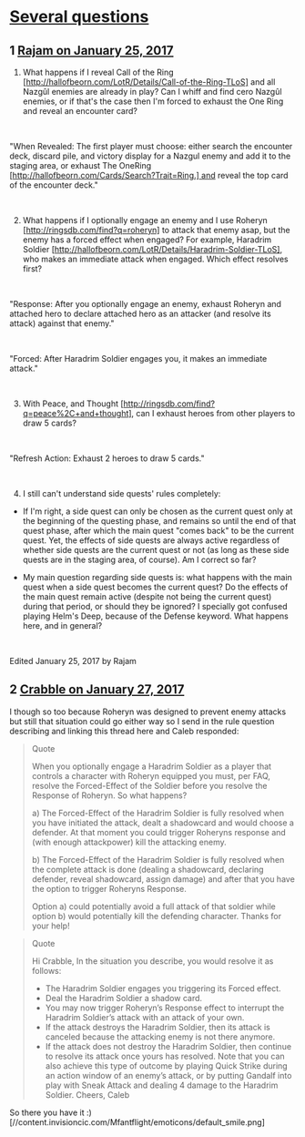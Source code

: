 # [Several questions](https://community.fantasyflightgames.com/topic/240876-several-questions/)

## 1 [Rajam on January 25, 2017](https://community.fantasyflightgames.com/topic/240876-several-questions/?do=findComment&comment=2608422)

1) What happens if I reveal Call of the Ring [http://hallofbeorn.com/LotR/Details/Call-of-the-Ring-TLoS] and all Nazgûl enemies are already in play? Can I whiff and find cero Nazgûl enemies, or if that's the case then I'm forced to exhaust the One Ring and reveal an encounter card?

 

"When Revealed: The first player must choose: either search the encounter deck, discard pile, and victory display for a Nazgul enemy and add it to the staging area, or exhaust The OneRing [http://hallofbeorn.com/Cards/Search?Trait=Ring.] and reveal the top card of the encounter deck." 

 

2) What happens if I optionally engage an enemy and I use Roheryn [http://ringsdb.com/find?q=roheryn] to attack that enemy asap, but the enemy has a forced effect when engaged? For example, Haradrim Soldier [http://hallofbeorn.com/LotR/Details/Haradrim-Soldier-TLoS], who makes an immediate attack when engaged. Which effect resolves first? 

 

"Response: After you optionally engage an enemy, exhaust Roheryn and attached hero to declare attached hero as an attacker (and resolve its attack) against that enemy."

 

"Forced: After Haradrim Soldier engages you, it makes an immediate attack."

 

3) With Peace, and Thought [http://ringsdb.com/find?q=peace%2C+and+thought], can I exhaust heroes from other players to draw 5 cards?

 

"Refresh Action: Exhaust 2 heroes to draw 5 cards."

 

4) I still can't understand side quests' rules completely:

- If I'm right, a side quest can only be chosen as the current quest only at the beginning of the questing phase, and remains so until the end of that quest phase, after which the main quest "comes back" to be the current quest. Yet, the effects of side quests are always active regardless of whether side quests are the current quest or not (as long as these side quests are in the staging area, of course). Am I correct so far?

- My main question regarding side quests is: what happens with the main quest when a side quest becomes the current quest? Do the effects of the main quest remain active (despite not being the current quest) during that period, or should they be ignored? I specially got confused playing Helm's Deep, because of the Defense keyword. What happens here, and in general?

 

Edited January 25, 2017 by Rajam

## 2 [Crabble on January 27, 2017](https://community.fantasyflightgames.com/topic/240876-several-questions/?do=findComment&comment=2611670)

I though so too because Roheryn was designed to prevent enemy attacks but still that situation could go either way so I send in the rule question describing and linking this thread here and Caleb responded:

> Quote
> 
> When you optionally engage a Haradrim Soldier as a player that controls a character with Roheryn equipped you must, per FAQ, resolve the Forced-Effect of the Soldier before you resolve the Response of Roheryn. So what happens?
> 
> a) The Forced-Effect of the Haradrim Soldier is fully resolved when you have initiated the attack, dealt a shadowcard and would choose a defender. At that moment you could trigger Roheryns response and (with enough attackpower) kill the attacking enemy.
> 
> b) The Forced-Effect of the Haradrim Soldier is fully resolved when the complete attack is done (dealing a shadowcard, declaring defender, reveal shadowcard, assign damage) and after that you have the option to trigger Roheryns Response.
> 
> Option a) could potentially avoid a full attack of that soldier while option b) would potentially kill the defending character. Thanks for your help!

> Quote
> 
> Hi Crabble,
> In the situation you describe, you would resolve it as follows:
> - The Haradrim Soldier engages you triggering its Forced effect.
> - Deal the Haradrim Soldier a shadow card.
> - You may now trigger Roheryn’s Response effect to interrupt the Haradrim Soldier’s attack with an attack of your own.
> - If the attack destroys the Haradrim Soldier, then its attack is canceled because the attacking enemy is not there anymore.
> - If the attack does not destroy the Haradrim Soldier, then continue to resolve its attack once yours has resolved.
> Note that you can also achieve this type of outcome by playing Quick Strike during an action window of an enemy’s attack, or by putting Gandalf into play with Sneak Attack and dealing 4 damage to the Haradrim Soldier.
> Cheers,
> Caleb

So there you have it :) [//content.invisioncic.com/Mfantflight/emoticons/default_smile.png]

